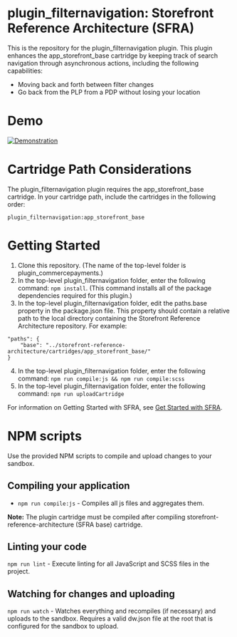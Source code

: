 # plugin_filternavigation: Storefront Reference Architecture (SFRA)

This is the repository for the plugin_filternavigation plugin. This plugin enhances the app_storefront_base cartridge by keeping track of search navigation through asynchronous actions, including the following capabilities:

* Moving back and forth between filter changes
* Go back from the PLP from a PDP without losing your location

# Demo
[![Demonstration](http://i3.ytimg.com/vi/xfcei967Js0/hqdefault.jpg)](https://www.youtube.com/watch?v=xfcei967Js0&feature=youtu.be)


# Cartridge Path Considerations
The plugin_filternavigation plugin requires the app\_storefront\_base cartridge. In your cartridge path, include the cartridges in the following order:

```
plugin_filternavigation:app_storefront_base
```

# Getting Started

1. Clone this repository. (The name of the top-level folder is plugin\_commercepayments.)
2. In the top-level plugin_filternavigation folder, enter the following command: `npm install`. (This command installs all of the package dependencies required for this plugin.)
3. In the top-level plugin_filternavigation folder, edit the paths.base property in the package.json file. This property should contain a relative path to the local directory containing the Storefront Reference Architecture repository. For example:
```
"paths": {
    "base": "../storefront-reference-architecture/cartridges/app_storefront_base/"
}
```
4. In the top-level plugin_filternavigation folder, enter the following command: `npm run compile:js && npm run compile:scss`
5. In the top-level plugin_filternavigation folder, enter the following command: `npm run uploadCartridge`

For information on Getting Started with SFRA, see [Get Started with SFRA](https://documentation.b2c.commercecloud.salesforce.com/DOC1/index.jsp?topic=%2Fcom.demandware.dochelp%2Fcontent%2Fb2c_commerce%2Ftopics%2Fsfra%2Fb2c_sfra_setup.html).

# NPM scripts
Use the provided NPM scripts to compile and upload changes to your sandbox.

## Compiling your application

* `npm run compile:js` - Compiles all js files and aggregates them.

**Note:** The plugin cartridge must be compiled after compiling storefront-reference-architecture (SFRA base) cartridge.

## Linting your code

`npm run lint` - Execute linting for all JavaScript and SCSS files in the project.

## Watching for changes and uploading

`npm run watch` - Watches everything and recompiles (if necessary) and uploads to the sandbox. Requires a valid dw.json file at the root that is configured for the sandbox to upload.

